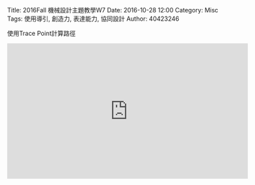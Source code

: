 Title: 2016Fall 機械設計主題教學W7
Date: 2016-10-28 12:00
Category: Misc
Tags: 使用導引, 創造力, 表達能力, 協同設計
Author: 40423246

<p>使用Trace Point計算路徑<p>
<iframe width="560" height="315" src="https://www.youtube.com/embed/7R0VNR6S9zg" frameborder="0" allowfullscreen></iframe>